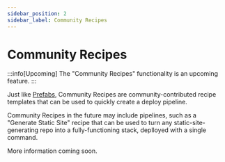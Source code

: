 ```yaml
---
sidebar_position: 2
sidebar_label: Community Recipes
---
```


# Community Recipes

:::info[Upcoming]
The "Community Recipes" functionality is an upcoming feature.
:::

Just like [Prefabs](/docs/recipes/prefabs.md), Community Recipes are community-contributed recipe templates that can be used to quickly create a deploy pipeline.

Community Recipes in the future may include pipelines, such as a "Generate Static Site" recipe that can be used to turn any static-site-generating repo into a fully-functioning stack, deplloyed with a single command.

More information coming soon.
